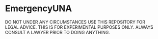# EmergencyUNA
DO NOT UNDER ANY CIRCUMSTANCES USE THIS REPOSITORY FOR LEGAL ADVICE. THIS IS FOR EXPERIMENTAL PURPOSES ONLY. ALWAYS CONSULT A LAWYER PRIOR TO DOING ANYTHING.
